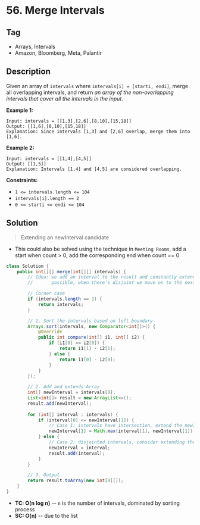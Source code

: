 # 56. Merge Intervals

## Tag

- Arrays, Intervals
- Amazon, Bloomberg, Meta, Palantir

## Description

Given an array of `intervals` where `intervals[i] = [starti, endi]`, merge all overlapping intervals, and return *an array of the non-overlapping intervals that cover all the intervals in the input*.

 

**Example 1:**

```
Input: intervals = [[1,3],[2,6],[8,10],[15,18]]
Output: [[1,6],[8,10],[15,18]]
Explanation: Since intervals [1,3] and [2,6] overlap, merge them into [1,6].
```

**Example 2:**

```
Input: intervals = [[1,4],[4,5]]
Output: [[1,5]]
Explanation: Intervals [1,4] and [4,5] are considered overlapping.
```

 

**Constraints:**

- `1 <= intervals.length <= 104`
- `intervals[i].length == 2`
- `0 <= starti <= endi <= 104`



## Solution

> Extending an newInterval candidate

- This could also be solved using the technique in `Meeting Rooms`, add a start when count > 0, add the corresponding end when count == 0

```java
class Solution {
    public int[][] merge(int[][] intervals) {
        // Idea: we add an interval to the result and constantly extends its right boundary if
        //       possible, when there's disjoint we move on to the next interval

        // Corner case
        if (intervals.length == 1) {
            return intervals;
        }

        // 1. Sort the intervals based on left boundary
        Arrays.sort(intervals, new Comparator<int[]>() {
            @Override
            public int compare(int[] i1, int[] i2) {
                if (i1[0] == i2[0]) {
                    return i1[1] - i2[1];
                } else {
                    return i1[0] - i2[0];
                }
            }
        });

        // 2. Add and extends Array
        int[] newInterval = intervals[0];
        List<int[]> result = new ArrayList<>();
        result.add(newInterval);
        
        for (int[] interval : intervals) {
            if (interval[0] <= newInterval[1]) {
                // Case 1: intervals have intersection, extend the newInterval
                newInterval[1] = Math.max(interval[1], newInterval[1]);
            } else {
                // Case 2: disjointed intervals, consider extending the new interval
                newInterval = interval;
                result.add(interval);
            }
        }

        // 3. Output
        return result.toArray(new int[0][]);
    }
}
```



- **TC: O(n log n)** -- `n` is the number of intervals, dominated by sorting process
- **SC: O(n)** -- due to the list